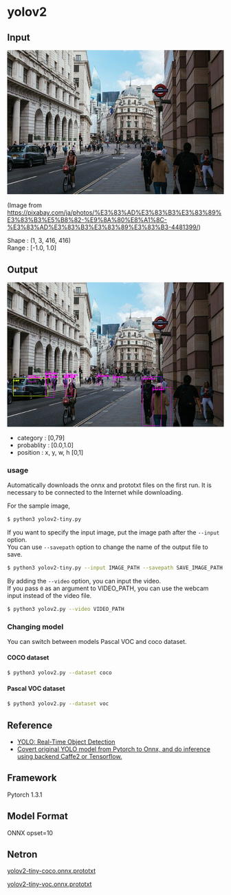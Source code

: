 # yolov2

## Input

![Input](input.jpg)

(Image from https://pixabay.com/ja/photos/%E3%83%AD%E3%83%B3%E3%83%89%E3%83%B3%E5%B8%82-%E9%8A%80%E8%A1%8C-%E3%83%AD%E3%83%B3%E3%83%89%E3%83%B3-4481399/)

Shape : (1, 3, 416, 416)  
Range : [-1.0, 1.0]

## Output

![Output](output.png)

- category : [0,79]  
- probablity : [0.0,1.0]  
- position : x, y, w, h [0,1]  


### usage
Automatically downloads the onnx and prototxt files on the first run.
It is necessary to be connected to the Internet while downloading.

For the sample image,
``` bash
$ python3 yolov2-tiny.py
```

If you want to specify the input image, put the image path after the `--input` option.  
You can use `--savepath` option to change the name of the output file to save.
```bash
$ python3 yolov2-tiny.py --input IMAGE_PATH --savepath SAVE_IMAGE_PATH
```

By adding the `--video` option, you can input the video.   
If you pass `0` as an argument to VIDEO_PATH, you can use the webcam input instead of the video file.
```bash
$ python3 yolov2.py --video VIDEO_PATH
```

### Changing model

You can switch between models  Pascal VOC and coco dataset.

#### COCO dataset

```bash
$ python3 yolov2.py --dataset coco
```

#### Pascal VOC dataset

```bash
$ python3 yolov2.py --dataset voc
```


## Reference

- [YOLO: Real-Time Object Detection](https://pjreddie.com/darknet/yolov2/)
- [Covert original YOLO model from Pytorch to Onnx, and do inference using backend Caffe2 or Tensorflow.](https://github.com/purelyvivid/yolo2_onnx)

## Framework

Pytorch 1.3.1

## Model Format

ONNX opset=10

## Netron

[yolov2-tiny-coco.onnx.prototxt](https://netron.app/?url=https://storage.googleapis.com/ailia-models/yolov2-tiny/yolov2-tiny-coco.onnx.prototxt)


[yolov2-tiny-voc.onnx.prototxt](https://netron.app/?url=https://storage.googleapis.com/ailia-models/yolov2-tiny/yolov2-tiny-voc.onnx.prototxt)